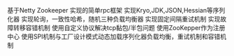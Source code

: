 基于Netty Zookeeper 实现的简单rpc框架
实现Kryo,JDK,JSON,Hessian等序列化器
实现轮询，一致性哈希，随机三种负载均衡器
实现固定间隔重试机制
实现故障转移容错机制
使用自定义协议解决tcp黏包/半包问题
使用ZooKepper作为注册中心
使用SPI机制与工厂设计模式动态加载序列化器负载均衡，重试机制和容错机制
